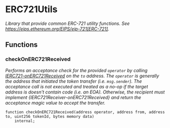 # ERC721Utils
*Library that provide common ERC-721 utility functions.
See https://eips.ethereum.org/EIPS/eip-721[ERC-721].*


## Functions
### checkOnERC721Received

*Performs an acceptance check for the provided `operator` by calling [IERC721-onERC721Received](/lib/openzeppelin-contracts/contracts/token/ERC721/extensions/ERC721Wrapper.sol/abstract.ERC721Wrapper.md#onerc721received)
on the `to` address. The `operator` is generally the address that initiated the token transfer (i.e. `msg.sender`).
The acceptance call is not executed and treated as a no-op if the target address is doesn't contain code (i.e. an EOA).
Otherwise, the recipient must implement {IERC721Receiver-onERC721Received} and return the acceptance magic value to accept
the transfer.*


```solidity
function checkOnERC721Received(address operator, address from, address to, uint256 tokenId, bytes memory data)
    internal;
```

